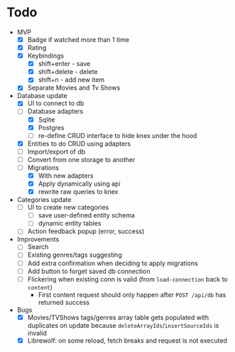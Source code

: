 # Todo

- MVP
  - [x] Badge if watched more than 1 time
  - [x] Rating
  - [x] Keybindings
      - [x] shift+enter - save
      - [x] shift+delete - delete
      - [x] shift+n - add new item
  - [x] Separate Movies and Tv Shows
- Database update
  - [x] UI to connect to db
  - [ ] Database adapters
    - [x] Sqlite
    - [x] Postgres
    - [ ] re-define CRUD interface to hide knex under the hood
  - [x] Entities to do CRUD using adapters
  - [ ] Import/export of db
  - [ ] Convert from one storage to another
  - [ ] Migrations
    - [x] With new adapters
    - [x] Apply dynamically using api
    - [x] rewrite raw queries to knex
- Categories update
  - [ ] UI to create new categories
    - [ ] save user-defined entity schema
    - [ ] dynamic entity tables
  - [ ] Action feedback popup (error, success)
- Improvements
  - [ ] Search
  - [ ] Existing genres/tags suggesting
  - [ ] Add extra confirmation when deciding to apply migrations
  - [ ] Add button to forget saved db connection
  - [ ] Flickering when existing conn is valid (from `load-connection` back to `content`)
    - First content request should only happen after `POST /api/db` has returned success
- Bugs
  - [x] Movies/TVShows tags/genres array table gets populated with
  duplicates on update because `deleteArrayIds`/`insertSourceIds` is invalid
  - [x] Librewolf: on some reload, fetch breaks and request is not executed
